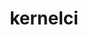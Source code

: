 ---
permalink: /engineering/projects/kernelci/
project_maintainers: ''
project_stats: sub-projects
sub_projects:
- project_email: kernelci-admin
  project_link_name: kernelci-admin
  project_maintainers: ''
  project_name: kernelci-admin
  project_patches_url: http://patches.linaro.org/api/projects/255/?format=json
  project_scm_url: ''
  project_stats: 'true'
  project_url: https://github.com/kernelci/kernelci-admin
- project_email: kernelci-backend
  project_link_name: kernelci-backend
  project_maintainers: ''
  project_name: kernelci-backend
  project_patches_url: http://patches.linaro.org/api/projects/235/?format=json
  project_scm_url: ''
  project_stats: 'true'
  project_url: https://github.com/kernelci/kernelci-backend
- project_email: kernelci-backend-config
  project_link_name: kernelci-backend-config
  project_maintainers: ''
  project_name: kernelci-backend-config
  project_patches_url: http://patches.linaro.org/api/projects/256/?format=json
  project_scm_url: ''
  project_stats: 'true'
  project_url: https://github.com/kernelci/kernelci-backend-config
- project_email: kernelci-build
  project_link_name: kernelci-build
  project_maintainers: ''
  project_name: kernelci-build
  project_patches_url: http://patches.linaro.org/api/projects/234/?format=json
  project_scm_url: ''
  project_stats: 'true'
  project_url: https://github.com/kernelci/kernelci-build
- project_email: kernelci-core
  project_link_name: kernelci-core
  project_maintainers: ''
  project_name: kernelci-core
  project_patches_url: http://patches.linaro.org/api/projects/257/?format=json
  project_scm_url: ''
  project_stats: 'true'
  project_url: https://github.com/kernelci/kernelci-core
- project_email: kernelci-frontend
  project_link_name: kernelci-frontend
  project_maintainers: ''
  project_name: kernelci-frontend
  project_patches_url: http://patches.linaro.org/api/projects/236/?format=json
  project_scm_url: ''
  project_stats: 'true'
  project_url: https://github.com/kernelci/kernelci-frontend
title: kernelci
---